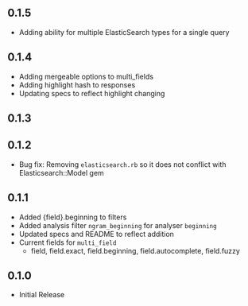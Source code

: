 ## 0.1.5

- Adding ability for multiple ElasticSearch types for a single query

## 0.1.4

- Adding mergeable options to multi_fields
- Adding highlight hash to responses
- Updating specs to reflect highlight changing

## 0.1.3


## 0.1.2

- Bug fix: Removing `elasticsearch.rb` so it does not conflict with Elasticsearch::Model gem

## 0.1.1

- Added {field}.beginning to filters
- Added analysis filter `ngram_beginning` for analyser `beginning`
- Updated specs and README to reflect addition
- Current fields for `multi_field`
  - field, field.exact, field.beginning, field.autocomplete, field.fuzzy

## 0.1.0

- Initial Release